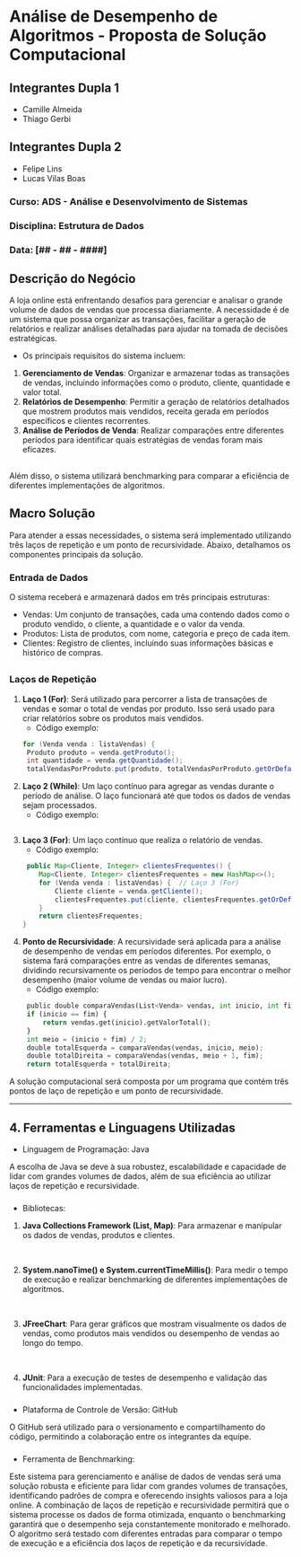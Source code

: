 # Análise de Desempenho de Algoritmos - Proposta de Solução Computacional

## Integrantes Dupla 1
- Camille Almeida
- Thiago Gerbi

## Integrantes Dupla 2 
- Felipe Lins 
- Lucas Vilas Boas 

### Curso: ADS - Análise e Desenvolvimento de Sistemas
### Disciplina: Estrutura de Dados
### Data: [## - ## - ####]

## Descrição do Negócio

A loja online está enfrentando desafios para gerenciar e analisar o grande volume de dados de vendas que processa diariamente. A necessidade é de um sistema que possa organizar as transações, facilitar a geração de relatórios e realizar análises detalhadas para ajudar na tomada de decisões estratégicas.

- Os principais requisitos do sistema incluem:

1. **Gerenciamento de Vendas**: Organizar e armazenar todas as transações de vendas, incluindo informações como o produto, cliente, quantidade e valor total.
2. **Relatórios de Desempenho**: Permitir a geração de relatórios detalhados que mostrem produtos mais vendidos, receita gerada em períodos específicos e clientes recorrentes.
3. **Análise de Períodos de Venda**: Realizar comparações entre diferentes períodos para identificar quais estratégias de vendas foram mais eficazes.
##
Além disso, o sistema utilizará benchmarking para comparar a eficiência de diferentes implementações de algoritmos.

## Macro Solução

Para atender a essas necessidades, o sistema será implementado utilizando três laços de repetição e um ponto de recursividade. Abaixo, detalhamos os componentes principais da solução.

### Entrada de Dados
O sistema receberá e armazenará dados em três principais estruturas:

- Vendas: Um conjunto de transações, cada uma contendo dados como o produto vendido, o cliente, a quantidade e o valor da venda.
- Produtos: Lista de produtos, com nome, categoria e preço de cada item.
- Clientes: Registro de clientes, incluindo suas informações básicas e histórico de compras.
  ##
  
### Laços de Repetição

1. **Laço 1 (For)**: Será utilizado para percorrer a lista de transações de vendas e somar o total de vendas por produto. Isso será usado para criar relatórios sobre os produtos mais vendidos.
   - Código exemplo:
   ```java
   for (Venda venda : listaVendas) {
    Produto produto = venda.getProduto();
    int quantidade = venda.getQuantidade();
    totalVendasPorProduto.put(produto, totalVendasPorProduto.getOrDefault(produto, 0) + quantidade);

2. **Laço 2 (While)**: Um laço contínuo para agregar as vendas durante o período de análise. O laço funcionará até que todos os dados de vendas sejam processados.
   - Código exemplo:
   ```java

3. **Laço 3 (For)**: Um laço contínuo que realiza o relatório de vendas. 
   - Código exemplo:
    ```java 
     public Map<Cliente, Integer> clientesFrequentes() {
        Map<Cliente, Integer> clientesFrequentes = new HashMap<>();
        for (Venda venda : listaVendas) {  // Laço 3 (For)
            Cliente cliente = venda.getCliente();
            clientesFrequentes.put(cliente, clientesFrequentes.getOrDefault(cliente, 0) + venda.getQuantidade());
        }
        return clientesFrequentes;
    }

3. **Ponto de Recursividade**: A recursividade será aplicada para a análise de desempenho de vendas em períodos diferentes. Por exemplo, o sistema fará comparações entre as vendas de diferentes semanas, dividindo recursivamente os períodos de tempo para encontrar o melhor desempenho (maior volume de vendas ou maior lucro).
   - Código exemplo:
   ```python
    public double comparaVendas(List<Venda> vendas, int inicio, int fim) {
    if (inicio == fim) {
        return vendas.get(inicio).getValorTotal();
    }
    int meio = (inicio + fim) / 2;
    double totalEsquerda = comparaVendas(vendas, inicio, meio);
    double totalDireita = comparaVendas(vendas, meio + 1, fim);
    return totalEsquerda + totalDireita;

A solução computacional será composta por um programa que contém três pontos de laço de repetição e um ponto de recursividade.

---

## 4. Ferramentas e Linguagens Utilizadas

- Linguagem de Programação: Java 

A escolha de Java se deve à sua robustez, escalabilidade e capacidade de lidar com grandes volumes de dados, além de sua eficiência ao utilizar laços de repetição e recursividade.

###

- Bibliotecas:

1. **Java Collections Framework (List, Map)**: Para armazenar e manipular os dados de vendas, produtos e clientes.
<br>

2. **System.nanoTime() e System.currentTimeMillis()**: Para medir o tempo de execução e realizar benchmarking de diferentes implementações de algoritmos.
<br>

3. **JFreeChart**: Para gerar gráficos que mostram visualmente os dados de vendas, como produtos mais vendidos ou desempenho de vendas ao longo do tempo.
<br>

4. **JUnit**: Para a execução de testes de desempenho e validação das funcionalidades implementadas.

###
- Plataforma de Controle de Versão: GitHub

O GitHub será utilizado para o versionamento e compartilhamento do código, permitindo a colaboração entre os integrantes da equipe.

### 
- Ferramenta de Benchmarking:

Este sistema para gerenciamento e análise de dados de vendas será uma solução robusta e eficiente para lidar com grandes volumes de transações, identificando padrões de compra e oferecendo insights valiosos para a loja online. A combinação de laços de repetição e recursividade permitirá que o sistema processe os dados de forma otimizada, enquanto o benchmarking garantirá que o desempenho seja constantemente monitorado e melhorado.
O algoritmo será testado com diferentes entradas para comparar o tempo de execução e a eficiência dos laços de repetição e da recursividade.


